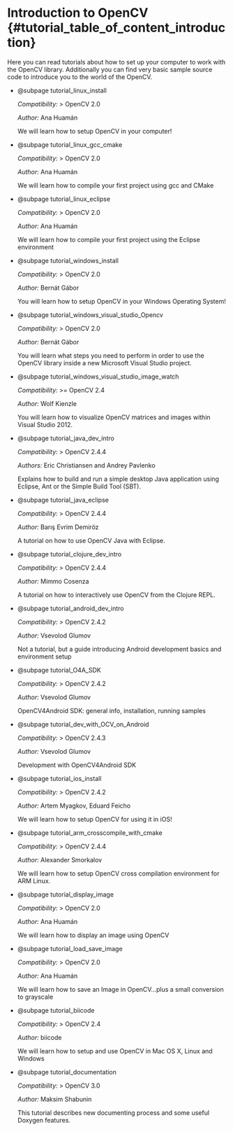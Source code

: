 Introduction to OpenCV {#tutorial_table_of_content_introduction}
======================

Here you can read tutorials about how to set up your computer to work with the OpenCV library.
Additionally you can find very basic sample source code to introduce you to the world of the OpenCV.

-   @subpage tutorial_linux_install

    _Compatibility:_ \> OpenCV 2.0

    _Author:_ Ana Huamán

    We will learn how to setup OpenCV in your computer!

-   @subpage tutorial_linux_gcc_cmake

    _Compatibility:_ \> OpenCV 2.0

    _Author:_ Ana Huamán

    We will learn how to compile your first project using gcc and CMake

-   @subpage tutorial_linux_eclipse

    _Compatibility:_ \> OpenCV 2.0

    _Author:_ Ana Huamán

    We will learn how to compile your first project using the Eclipse environment

-   @subpage tutorial_windows_install

    _Compatibility:_ \> OpenCV 2.0

    _Author:_ Bernát Gábor

    You will learn how to setup OpenCV in your Windows Operating System!

-   @subpage tutorial_windows_visual_studio_Opencv

    _Compatibility:_ \> OpenCV 2.0

    _Author:_ Bernát Gábor

    You will learn what steps you need to perform in order to use the OpenCV library inside a new
    Microsoft Visual Studio project.

-   @subpage tutorial_windows_visual_studio_image_watch

    _Compatibility:_ \>= OpenCV 2.4

    _Author:_ Wolf Kienzle

    You will learn how to visualize OpenCV matrices and images within Visual Studio 2012.

-   @subpage tutorial_java_dev_intro

    _Compatibility:_ \> OpenCV 2.4.4

    _Authors:_ Eric Christiansen and Andrey Pavlenko

    Explains how to build and run a simple desktop Java application using Eclipse, Ant or the
    Simple Build Tool (SBT).

-   @subpage tutorial_java_eclipse

    _Compatibility:_ \> OpenCV 2.4.4

    _Author:_ Barış Evrim Demiröz

    A tutorial on how to use OpenCV Java with Eclipse.

-   @subpage tutorial_clojure_dev_intro

    _Compatibility:_ \> OpenCV 2.4.4

    _Author:_ Mimmo Cosenza

    A tutorial on how to interactively use OpenCV from the Clojure REPL.

-   @subpage tutorial_android_dev_intro

    _Compatibility:_ \> OpenCV 2.4.2

    _Author:_ Vsevolod Glumov

    Not a tutorial, but a guide introducing Android development basics and environment setup

-   @subpage tutorial_O4A_SDK

    _Compatibility:_ \> OpenCV 2.4.2

    _Author:_ Vsevolod Glumov

    OpenCV4Android SDK: general info, installation, running samples

-   @subpage tutorial_dev_with_OCV_on_Android

    _Compatibility:_ \> OpenCV 2.4.3

    _Author:_ Vsevolod Glumov

    Development with OpenCV4Android SDK

-   @subpage tutorial_ios_install

    _Compatibility:_ \> OpenCV 2.4.2

    _Author:_ Artem Myagkov, Eduard Feicho

    We will learn how to setup OpenCV for using it in iOS!

-   @subpage tutorial_arm_crosscompile_with_cmake

    _Compatibility:_ \> OpenCV 2.4.4

    _Author:_ Alexander Smorkalov

    We will learn how to setup OpenCV cross compilation environment for ARM Linux.

-   @subpage tutorial_display_image

    _Compatibility:_ \> OpenCV 2.0

    _Author:_ Ana Huamán

    We will learn how to display an image using OpenCV

-   @subpage tutorial_load_save_image

    _Compatibility:_ \> OpenCV 2.0

    _Author:_ Ana Huamán

    We will learn how to save an Image in OpenCV...plus a small conversion to grayscale

-   @subpage tutorial_biicode

    _Compatibility:_ \> OpenCV 2.4

    _Author:_ biicode

    We will learn how to setup and use OpenCV in Mac OS X, Linux and Windows

-   @subpage tutorial_documentation

    _Compatibility:_ \> OpenCV 3.0

    _Author:_ Maksim Shabunin

    This tutorial describes new documenting process and some useful Doxygen features.

